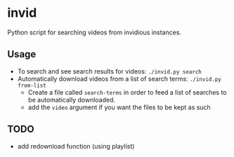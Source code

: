 # invid

Python script for searching videos from invidious instances.

## Usage

- To search and see search results for videos: `./invid.py search`
- Automatically download videos from a list of search terms: `./invid.py from-list`
	- Create a file called `search-terms` in order to feed a list of searches to be automatically downloaded.
	- add the `video` argument if you want the files to be kept as such

## TODO
- add redownload function (using playlist)

